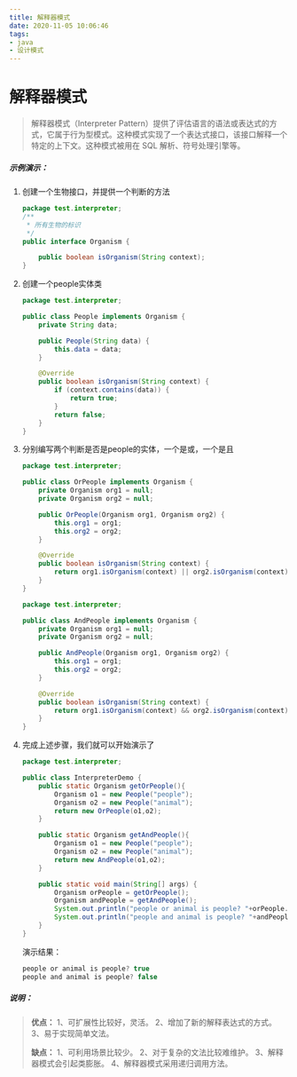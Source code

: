 ```yaml
---
title: 解释器模式
date: 2020-11-05 10:06:46
tags:
- java
- 设计模式
---
```


# 解释器模式

> 解释器模式（Interpreter Pattern）提供了评估语言的语法或表达式的方式，它属于行为型模式。这种模式实现了一个表达式接口，该接口解释一个特定的上下文。这种模式被用在 SQL 解析、符号处理引擎等。

##### 示例演示：

1. 创建一个生物接口，并提供一个判断的方法

   ```java
   package test.interpreter;
   /**
    * 所有生物的标识
    */
   public interface Organism {
   
       public boolean isOrganism(String context);
   }
   ```

2. 创建一个people实体类

   ```java
   package test.interpreter;
   
   public class People implements Organism {
       private String data;
   
       public People(String data) {
           this.data = data;
       }
   
       @Override
       public boolean isOrganism(String context) {
           if (context.contains(data)) {
               return true;
           }
           return false;
       }
   }
   ```

3. 分别编写两个判断是否是people的实体，一个是或，一个是且

   ```java
   package test.interpreter;
   
   public class OrPeople implements Organism {
       private Organism org1 = null;
       private Organism org2 = null;
   
       public OrPeople(Organism org1, Organism org2) {
           this.org1 = org1;
           this.org2 = org2;
       }
   
       @Override
       public boolean isOrganism(String context) {
           return org1.isOrganism(context) || org2.isOrganism(context);
       }
   }
   ```

   ```java
   package test.interpreter;
   
   public class AndPeople implements Organism {
       private Organism org1 = null;
       private Organism org2 = null;
   
       public AndPeople(Organism org1, Organism org2) {
           this.org1 = org1;
           this.org2 = org2;
       }
   
       @Override
       public boolean isOrganism(String context) {
           return org1.isOrganism(context) && org2.isOrganism(context);
       }
   }
   ```

4. 完成上述步骤，我们就可以开始演示了

   ```java
   package test.interpreter;
   
   public class InterpreterDemo {
       public static Organism getOrPeople(){
           Organism o1 = new People("people");
           Organism o2 = new People("animal");
           return new OrPeople(o1,o2);
       }
   
       public static Organism getAndPeople(){
           Organism o1 = new People("people");
           Organism o2 = new People("animal");
           return new AndPeople(o1,o2);
       }
   
       public static void main(String[] args) {
           Organism orPeople = getOrPeople();
           Organism andPeople = getAndPeople();
           System.out.println("people or animal is people? "+orPeople.isOrganism("people"));
           System.out.println("people and animal is people? "+andPeople.isOrganism("people"));
       }
   }
   ```

   演示结果：

   ```java
   people or animal is people? true
   people and animal is people? false
   ```

##### 说明：

>**优点：** 1、可扩展性比较好，灵活。 2、增加了新的解释表达式的方式。 3、易于实现简单文法。
>
>**缺点：** 1、可利用场景比较少。 2、对于复杂的文法比较难维护。 3、解释器模式会引起类膨胀。 4、解释器模式采用递归调用方法。